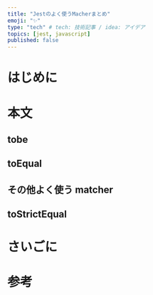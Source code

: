 ```yaml
---
title: "Jestのよく使うMacherまとめ"
emoji: "✨"
type: "tech" # tech: 技術記事 / idea: アイデア
topics: [jest, javascript]
published: false
---
```


# はじめに

# 本文

## tobe

## toEqual

## その他よく使う matcher

## toStrictEqual

# さいごに

# 参考
